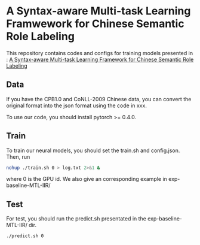 # A Syntax-aware Multi-task Learning Framwework for Chinese Semantic Role Labeling
This repository contains codes and configs for training models presented in : [A Syntax-aware Multi-task Learning Framework for Chinese Semantic Role Labeling](XXX)

## Data
If you have the CPB1.0 and CoNLL-2009 Chinese data, you can convert the original format into the json format using the code in xxx.

To use our code, you should install pytorch >= 0.4.0.

## Train
To train our neural models, you should set the train.sh and config.json. Then, run
```bash
nohup ./train.sh 0 > log.txt 2>&1 &
```
where 0 is the GPU id.
We also give an corresponding example in exp-baseline-MTL-IIR/

## Test
For test, you should run the predict.sh presentated in the exp-baseline-MTL-IIR/ dir.
```bash
./predict.sh 0
```

